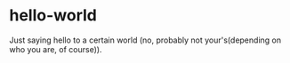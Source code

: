 # hello-world
Just saying hello to a certain world (no, probably not your's(depending on who you are, of course)).
